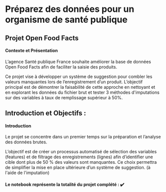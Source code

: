 # Préparez des données pour un organisme de santé publique

## Projet Open Food Facts
#### Contexte et Présentation
L’agence Santé publique France souhaite améliorer la base de données Open Food Facts afin de faciliter la saisie des produits. 

Ce projet vise à développer un système de suggestion pour combler les valeurs manquantes lors de l’enregistrement d’un produit. 
L’objectif principal est de démontrer la faisabilité de cette approche en nettoyant et en explorant les données du fichier brut et tester 3 méthodes d'imputations sur des variables à taux de remplissage supérieur à 50%.

## Introduction et Objectifs :
#### Introduction
Le projet se concentre dans un premier temps sur la préparation et l’analyse des données brutes. 

L’objectif est de créer un processus automatisé de sélection des variables (features) et de filtrage des enregistrements (lignes) afin d’identifier une cible dont plus de 50 % des valeurs sont manquantes. 
Ce choix permettra de simplifier la mise en place ultérieure d’un système de suggestion. (à l'aide de l'imputation)





#### Le notebook représente la totalité du projet complété : :heavy_check_mark:
